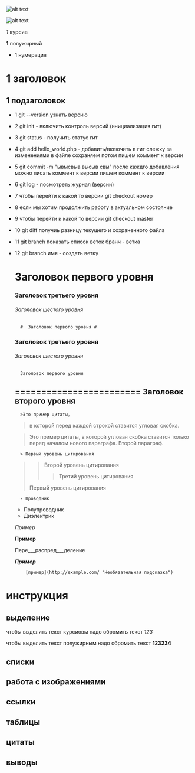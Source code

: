 

![alt text](1.png "Title")


![alt text](2.png "Title")



*1* курсив

**1** полужирный

* 1 нумерация

# 1 заголовок

## 1 подзаголовок

* 1 git --version  узнать версию
* 2 git init - включить контроль версий (инициализация гит)
* 3 git status - получить статус гит
* 4 git add hello_world.php - добавить/включить в гит слежку за изменениями в файле    сохраняем потом пишем коммент к версии
* 5 git commit -m "ывмсвыа высыв свы" после каждго добавления можно писать коммент к версии   пишем коммент к версии
* 6 git log - посмотреть журнал (версии)
* 7 чтобы перейти к какой то версии git checkout номер
* 8 если мы хотим продолжить работу в актуальном состояние
* 9 чтобы перейти к какой то версии git checkout master
* 10 git diff  получиь разницу текущего и сохраненного файла

* 11 git branch показать список веток  бранч - ветка

* 12 git branch  имя - создать ветку


    #  Заголовок первого уровня
    ### Заголовок третьего уровня
    ###### Заголовок шестого уровня

        #  Заголовок первого уровня #
    ### Заголовок третьего уровня ###
    ###### Заголовок шестого уровня ######

        Заголовок первого уровня
    ========================
    Заголовок второго уровня
    -------------------------


        >Это пример цитаты,
    >в которой перед каждой строкой
    >ставится угловая скобка.
     
    >Это пример цитаты,
    в которой угловая скобка
    ставится только перед началом нового параграфа.
    >Второй параграф.

        > Первый уровень цитирования
    >> Второй уровень цитирования
    >>> Третий уровень цитирования
    >
    >Первый уровень цитирования

        - Проводник
    - Полупроводник
    - Диэлектрик


    _Пример_
     
    __Пример__
     
    Пере___распред___деление
     
    ___Пример___


          [пример](http://example.com/ "Необязательная подсказка")



          
# инструкция
## выделение
чтобы выделить текст курсиовм надо обромить текст *123*

чтобы выделить текст полужирным  надо обромить текст **123234**
## списки
## работа с  изображениями
## ссылки
## таблицы
## цитаты
## выводы